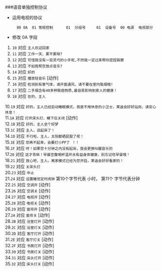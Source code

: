 ###语音单独控制协议

+ 运用电视的协议

		00 0A  01 常规控制		01	分组号		01	设备号  00	电源	电视部分 
		

+ 修改 0A 字段

		
1. `10` 对应 `主人欢迎回家`<br>
2. `11` 对应 `工作一天，累不累呀?`<br>
3. `12` 对应 `可惜我没有一双灵巧的小手呢,不然我一定过来帮你捏捏肩膀`<br>
4. `13` 对应 `不如我帮您放点音乐?`<br>
5. `14` 对应 `好的`<br>
6. `15` 对应 `播放轻音乐` [动作]<br>
7. `16` 对应 `检测到有害气体，请开窗通风，请不要在室内吸烟哦!`<br>
8. `17` 对应 `二手烟含有40多种致癌物质,最容易影响到家人的健康！`<br>
9. `18` 对应 `在的，主人`<br>

10.`19` 对应 `好的，主人已经启动睡眠模式，我是不用休息的小卫士，莱迪会好好站岗，请安心休息！`<br>
11.`1A` 对应 `打开床头灯、睡下后关闭` [动作]<br>
12.`1B` 对应 `好的，主人坐个好梦`<br>
13.`1C` 对应 `主人，该起床了！`<br>
14.`1D` 对应 `不行啦，主人，太阳都晒屁股了呢！`<br>
15.`1E` 对应 `您再不起来，会要打小PP了 ！！`<br>
16.`1F` 对应 `哼！如果您十分钟之内没有起床，我会更换叫醒音乐的`<br>
17.`20` 对应 `这才乖嘛！早晨空腹喝杯温开水有益身体健康，别忘记吃早餐哦！`<br>
18.`21` 对应 `放心吧，主人。离家模式已经为您开启，莱迪会好好看家的！`<br>
19.`22` 对应 `关床头灯`<br>
20.`23` 对应 `中止`<br>
21.`24` 对应 `设置睡觉定时闹钟` 第10个字节代表 小时， 第11个 字节代表分钟<br>
22.`25` 对应 `空调开` [动作]<br>
23.`26` 对应 `空调关` [动作]<br>
24.`27` 对应 `电视开` [动作]<br>
25.`28` 对应 `电视关` [动作]<br>
26.`29` 对应 `窗帘开` [动作]<br>
27.`2A` 对应 `窗帘关` [动作]<br>
28.`2B` 对应 `浴室灯开` [动作]<br>
29.`2C` 对应 `浴室灯关` [动作]<br>
30.`2D` 对应 `客厅灯开` [动作]<br>
31.`2E` 对应 `客厅灯关` [动作]<br>
32.`2F` 对应 `书房灯开` [动作]<br>
33.`30` 对应 `书房灯关` [动作]<br>
34.`31` 对应 `床头灯开` [动作]<br>
35.`32` 对应 `床头灯关` [动作]<br>





	
